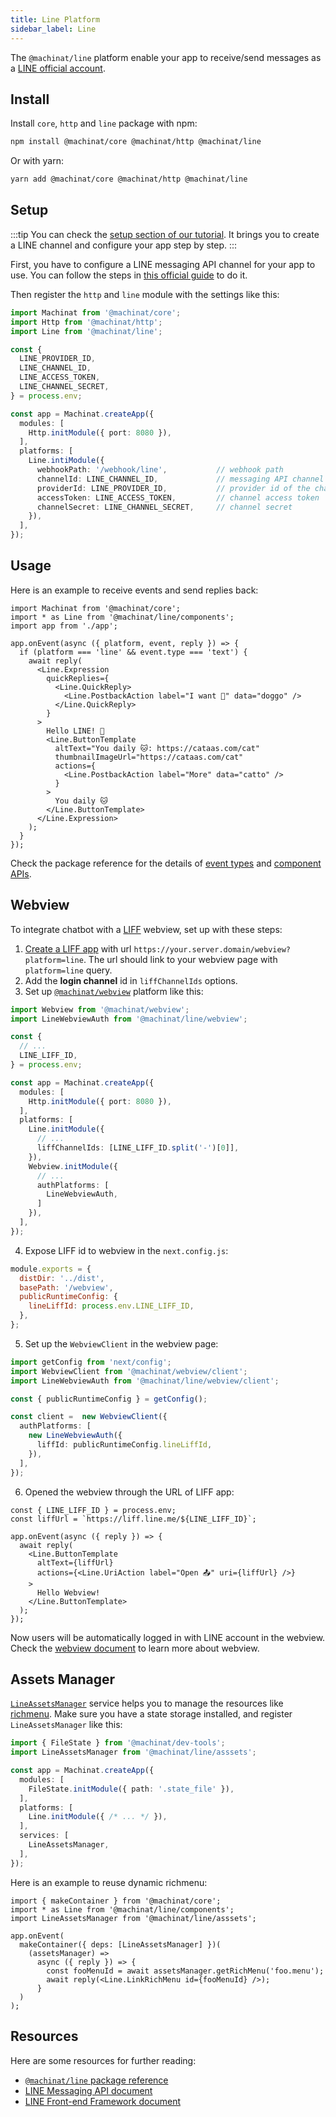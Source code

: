 ```yaml
---
title: Line Platform
sidebar_label: Line
---
```


The `@machinat/line` platform enable your app to receive/send messages as a
[LINE official account](https://www.linebiz.com/jp-en/other/).

## Install

Install `core`, `http` and `line` package with npm:

```bash
npm install @machinat/core @machinat/http @machinat/line
```

Or with yarn:

```bash
yarn add @machinat/core @machinat/http @machinat/line
```

## Setup

:::tip
You can check the [setup section of our tutorial](https://machinat.com/docs/learn/create-app#platform-setup?p=line).
It brings you to create a LINE channel and configure your app step by step.
:::

First, you have to configure a LINE messaging API channel for your app to use.
You can follow the steps in [this official guide](https://developers.line.biz/en/docs/messaging-api/building-bot/)
to do it.

Then register the `http` and `line` module with the settings like this:

```ts
import Machinat from '@machinat/core';
import Http from '@machinat/http';
import Line from '@machinat/line';

const {
  LINE_PROVIDER_ID,
  LINE_CHANNEL_ID,
  LINE_ACCESS_TOKEN,
  LINE_CHANNEL_SECRET,
} = process.env;

const app = Machinat.createApp({
  modules: [
    Http.initModule({ port: 8080 }),
  ],
  platforms: [
    Line.intiModule({
      webhookPath: '/webhook/line',           // webhook path
      channelId: LINE_CHANNEL_ID,             // messaging API channel id
      providerId: LINE_PROVIDER_ID,           // provider id of the channel
      accessToken: LINE_ACCESS_TOKEN,         // channel access token
      channelSecret: LINE_CHANNEL_SECRET,     // channel secret
    }),
  ],
});
```

## Usage

Here is an example to receive events and send replies back:

```tsx
import Machinat from '@machinat/core';
import * as Line from '@machinat/line/components';
import app from './app';

app.onEvent(async ({ platform, event, reply }) => {
  if (platform === 'line' && event.type === 'text') {
    await reply(
      <Line.Expression
        quickReplies={
          <Line.QuickReply>
            <Line.PostbackAction label="I want 🐶" data="doggo" />
          </Line.QuickReply>
        }
      >
        Hello LINE! 👋
        <Line.ButtonTemplate
          altText="You daily 🐱: https://cataas.com/cat"
          thumbnailImageUrl="https://cataas.com/cat"
          actions={
            <Line.PostbackAction label="More" data="catto" />
          }
        >
          You daily 🐱
        </Line.ButtonTemplate>
      </Line.Expression>
    );
  }
});
```

Check the package reference for the details of [event types](https://machinat.com/api/modules/line.html#lineevent)
and [component APIs](https://machinat.com/api/modules/line_components.html).

## Webview

To integrate chatbot with a [LIFF](https://developers.line.biz/en/docs/liff/overview/)
webview, set up with these steps:

1. [Create a LIFF app](https://developers.line.biz/en/docs/liff/registering-liff-apps/)
   with url `https://your.server.domain/webview?platform=line`. The url should
   link to your webview page with `platform=line` query.
2. Add the **login channel** id in `liffChannelIds` options.
3. Set up [`@machinat/webview`](https://github.com/machinat/machinat/tree/master/packages/webview)
platform like this:

```ts {1-2,6,16,21}
import Webview from '@machinat/webview';
import LineWebviewAuth from '@machinat/line/webview';

const {
  // ...
  LINE_LIFF_ID,
} = process.env;

const app = Machinat.createApp({
  modules: [
    Http.initModule({ port: 8080 }),
  ],
  platforms: [
    Line.initModule({
      // ...
      liffChannelIds: [LINE_LIFF_ID.split('-')[0]],
    }),
    Webview.initModule({
      // ...
      authPlatforms: [
        LineWebviewAuth,
      ]
    }),
  ],
});
```

4. Expose LIFF id to webview in the `next.config.js`:

```js {5}
module.exports = {
  distDir: '../dist',
  basePath: '/webview',
  publicRuntimeConfig: {
    lineLiffId: process.env.LINE_LIFF_ID,
  },
};
```

5. Set up the `WebviewClient` in the webview page:

```ts
import getConfig from 'next/config';
import WebviewClient from '@machinat/webview/client';
import LineWebviewAuth from '@machinat/line/webview/client';

const { publicRuntimeConfig } = getConfig();

const client =  new WebviewClient({
  authPlatforms: [
    new LineWebviewAuth({
      liffId: publicRuntimeConfig.lineLiffId,
    }),
  ],
});
```

6. Opened the webview through the URL of LIFF app:

```tsx
const { LINE_LIFF_ID } = process.env;
const liffUrl = `https://liff.line.me/${LINE_LIFF_ID}`;

app.onEvent(async ({ reply }) => {
  await reply(
    <Line.ButtonTemplate
      altText={liffUrl}
      actions={<Line.UriAction label="Open 📤" uri={liffUrl} />}
    >
      Hello Webview!
    </Line.ButtonTemplate>
  );
});
```

Now users will be automatically logged in with LINE account in the webview. Check the [webview document](https://machinat.com/docs/embedded-webview) to learn more about webview.

## Assets Manager

[`LineAssetsManager`](https://machinat.com/api/classes/line_asset.lineassetsmanager.html)
service helps you to manage the resources like [richmenu](https://developers.line.biz/en/docs/messaging-api/using-rich-menus/#using-rich-menus-introduction).
Make sure you have a state storage installed, and register `LineAssetsManager` like this:

```ts {2,12}
import { FileState } from '@machinat/dev-tools';
import LineAssetsManager from '@machinat/line/asssets';

const app = Machinat.createApp({
  modules: [
    FileState.initModule({ path: '.state_file' }),
  ],
  platforms: [
    Line.initModule({ /* ... */ }),
  ],
  services: [
    LineAssetsManager,
  ],
});
```

Here is an example to reuse dynamic richmenu:

```tsx
import { makeContainer } from '@machinat/core';
import * as Line from '@machinat/line/components';
import LineAssetsManager from '@machinat/line/asssets';

app.onEvent(
  makeContainer({ deps: [LineAssetsManager] })(
    (assetsManager) =>
      async ({ reply }) => {
        const fooMenuId = await assetsManager.getRichMenu('foo.menu');
        await reply(<Line.LinkRichMenu id={fooMenuId} />);
      }
  )
);
```

## Resources

Here are some resources for further reading:

- [`@machinat/line` package reference](https://machinat.com/api/modules/line.html)
- [LINE Messaging API document](https://developers.line.biz/en/docs/messaging-api/overview/)
- [LINE Front-end Framework document](https://developers.line.biz/en/docs/liff/overview/)
